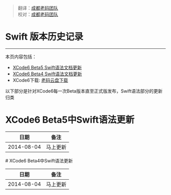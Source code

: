 > 翻译：[成都老码团队](http://weibo.com/u/5241713117)  
> 校对：[成都老码团队](http://weibo.com/u/5241713117)

# Swift 版本历史记录

---

本页内容包括：

-   [XCode6 Beta5 Swift语法文档更新](#xcode6_beta5)
-   [XCode6 Beta4 Swift语法文档更新](#xcode6_beta4)
-   XCode6下载: [老码云盘下载](http://pan.baidu.com/disk/home#from=share_pan_logo&path=%252F%25E8%2580%2581%25E7%25A0%2581%25E4%25BA%2591%25E7%259B%2598-XCode6%252FXCode6-Beta5)

以下部分是针对XCode6每一次Beta版本直至正式版发布，Swift语法部分的更新归类


<a name="xcode6_beta5"></a>
# XCode6 Beta5中Swift语法更新
<table  border="0" cellspacing="0" cellpadding="5">
<thead>
	<tr>
		<th>日期</th>
        <th scope="col">备注</th>
    </tr>
</thead>
<tbody>
    <tr>
		<td scope="row">2014-08-04</td>
		<td>马上更新</td>
	</tr>
</tbody>
</table>
<a name="xcode6_beta4"></a>
# XCode6 Beta4中Swift语法更新
<table  border="0" cellspacing="0" cellpadding="5">
<thead>
	<tr>
		<th>日期</th>
        <th scope="col">备注</th>
    </tr>
</thead>
<tbody>
    <tr>
		<td scope="row">2014-08-04</td>
		<td>马上更新</td>
	</tr>
</tbody>
</table>